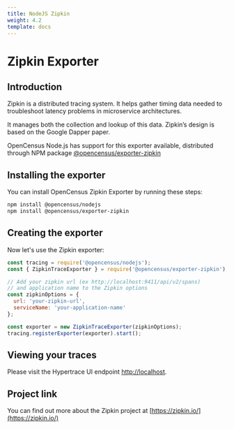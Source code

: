 ```yaml
---
title: NodeJS Zipkin
weight: 4.2
template: docs
---
```

# Zipkin Exporter

## Introduction
Zipkin is a distributed tracing system. It helps gather timing data needed to troubleshoot latency problems in microservice architectures.

It manages both the collection and lookup of this data. Zipkin’s design is based on the Google Dapper paper.

OpenCensus Node.js has support for this exporter available, distributed through NPM package [@opencensus/exporter-zipkin](https://www.npmjs.com/package/@opencensus/exporter-zipkin)

## Installing the exporter
You can install OpenCensus Zipkin Exporter by running these steps:

```bash
npm install @opencensus/nodejs
npm install @opencensus/exporter-zipkin
```

## Creating the exporter
Now let's use the Zipkin exporter:
 
```javascript
const tracing = require('@opencensus/nodejs');
const { ZipkinTraceExporter } = require('@opencensus/exporter-zipkin');

// Add your zipkin url (ex http://localhost:9411/api/v2/spans)
// and application name to the Zipkin options
const zipkinOptions = {
  url: 'your-zipkin-url',
  serviceName: 'your-application-name'
};

const exporter = new ZipkinTraceExporter(zipkinOptions);
tracing.registerExporter(exporter).start();
```
 
## Viewing your traces
Please visit the Hypertrace UI endpoint [http://localhost](http://localhost).

## Project link
You can find out more about the Zipkin project at [https://zipkin.io/](https://zipkin.io/)

